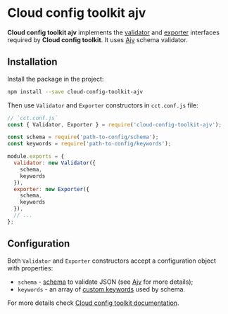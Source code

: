 # Cloud config toolkit ajv

**Cloud config toolkit ajv** implements the [validator](https://github.com/ocoboco/cloud-config-toolkit#configvalidator-required) and [exporter](https://github.com/ocoboco/cloud-config-toolkit#configexporter-optional)
interfaces required by **Cloud config toolkit**. It uses [Ajv](https://github.com/epoberezkin/ajv) schema validator.  

## Installation  

Install the package in the project:

```bash
npm install --save cloud-config-toolkit-ajv
```

Then use `Validator` and `Exporter` constructors in `cct.conf.js` file:

```javascript
// `cct.conf.js`
const { Validator, Exporter } = require('cloud-config-toolkit-ajv');

const schema = require('path-to-config/schema');
const keywords = require('path-to-config/keywords');

module.exports = {
  validator: new Validator({
    schema,
    keywords
  }),
  exporter: new Exporter({
    schema,
    keywords
  }),
  // ...
};
```

## Configuration

Both `Validator` and `Exporter` constructors accept a configuration object with properties:

* `schema` - [schema](http://json-schema.org/) to validate JSON (see [Ajv](https://github.com/epoberezkin/ajv) for more details);
* `keywords` - an array of [custom keywords](https://github.com/epoberezkin/ajv#defining-custom-keywords) used by schema.

For more details check [Cloud config toolkit documentation](https://github.com/ocoboco/cloud-config-toolkit).  